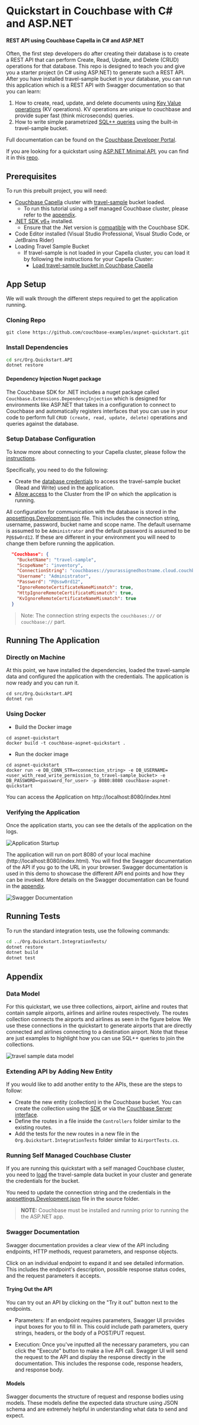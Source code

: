 # Quickstart in Couchbase with C# and ASP.NET

#### REST API using Couchbase Capella in C# and ASP.NET

Often, the first step developers do after creating their database is to create a REST API that can perform Create, Read, Update, and Delete (CRUD) operations for that database. This repo is designed to teach you and give you a starter project (in C# using ASP.NET) to generate such a REST API. After you have installed travel-sample bucket in your database, you can run this application which is a REST API with Swagger documentation so that you can learn:

1. How to create, read, update, and delete documents using [Key Value operations](https://docs.couchbase.com/dotnet-sdk/current/howtos/kv-operations.html) (KV operations). KV operations are unique to couchbase and provide super fast (think microseconds) queries.
2. How to write simple parametrized [SQL++ queries](https://docs.couchbase.com/dotnet-sdk/current/howtos/n1ql-queries-with-sdk.html) using the built-in travel-sample bucket.

Full documentation can be found on the [Couchbase Developer Portal](https://developer.couchbase.com/tutorial-quickstart-csharp-aspnet).

If you are looking for a quickstart using [ASP.NET Minimal API](https://learn.microsoft.com/en-us/aspnet/core/tutorials/min-web-api?view=aspnetcore-8.0&tabs=visual-studio), you can find it in this [repo](https://github.com/couchbase-examples/aspnet-minapi-quickstart-travelsample).

## Prerequisites
To run this prebuilt project, you will need:

- [Couchbase Capella](https://www.couchbase.com/products/capella/) cluster with [travel-sample](https://docs.couchbase.com/dotnet-sdk/current/ref/travel-app-data-model.html) bucket loaded.
    - To run this tutorial using a self managed Couchbase cluster, please refer to the [appendix](#running-self-managed-couchbase-cluster).
- [.NET SDK v6+](https://dotnet.microsoft.com/en-us/download/dotnet) installed.
    - Ensure that the .Net version is [compatible](https://docs.couchbase.com/dotnet-sdk/current/project-docs/compatibility.html#dotnet-compatibility) with the Couchbase SDK.
- Code Editor installed (Visual Studio Professional, Visual Studio Code, or JetBrains Rider)
- Loading Travel Sample Bucket
    - If travel-sample is not loaded in your Capella cluster, you can load it by following the instructions for your Capella Cluster:
        - [Load travel-sample bucket in Couchbase Capella](https://docs.couchbase.com/cloud/clusters/data-service/import-data-documents.html#import-sample-data)

## App Setup

We will walk through the different steps required to get the application running.

### Cloning Repo

```shell
git clone https://github.com/couchbase-examples/aspnet-quickstart.git
```

### Install Dependencies

```sh
cd src/Org.Quickstart.API
dotnet restore
```

#### Dependency Injection Nuget package

The Couchbase SDK for .NET includes a nuget package called `Couchbase.Extensions.DependencyInjection` which is designed for environments like ASP.NET that takes in a configuration to connect to Couchbase and automatically registers interfaces that you can use in your code to perform full `CRUD (create, read, update, delete)` operations and queries against the database.

### Setup Database Configuration

To know more about connecting to your Capella cluster, please follow the [instructions](https://docs.couchbase.com/cloud/get-started/connect.html).

Specifically, you need to do the following:

- Create the [database credentials](https://docs.couchbase.com/cloud/clusters/manage-database-users.html) to access the travel-sample bucket (Read and Write) used in the application.
- [Allow access](https://docs.couchbase.com/cloud/clusters/allow-ip-address.html) to the Cluster from the IP on which the application is running.

All configuration for communication with the database is stored in the [appsettings.Development.json](https://github.com/couchbase-examples/aspnet-quickstart/blob/main/src/Org.Quickstart.API/appsettings.Development.json) file.  This includes the connection string, username, password, bucket name and scope name.  The default username is assumed to be `Administrator` and the default password is assumed to be `P@$$w0rd12`.  If these are different in your environment you will need to change them before running the application.

```json
  "Couchbase": {
    "BucketName": "travel-sample",
    "ScopeName": "inventory",
    "ConnectionString": "couchbases://yourassignedhostname.cloud.couchbase.com",
    "Username": "Administrator",
    "Password": "P@ssw0rd12",
    "IgnoreRemoteCertificateNameMismatch": true,
    "HttpIgnoreRemoteCertificateMismatch": true,
    "KvIgnoreRemoteCertificateNameMismatch": true
  }

```

> Note: The connection string expects the `couchbases://` or `couchbase://` part.

## Running The Application

### Directly on Machine

At this point, we have installed the dependencies, loaded the travel-sample data and configured the application with the credentials. The application is now ready and you can run it.

```shell 
cd src/Org.Quickstart.API
dotnet run
```

### Using Docker

- Build the Docker image
```shell 
cd aspnet-quickstart
docker build -t couchbase-aspnet-quickstart . 
```

- Run the docker image
```shell 
cd aspnet-quickstart
docker run -e DB_CONN_STR=<connection_string> -e DB_USERNAME=<user_with_read_write_permission_to_travel-sample_bucket> -e DB_PASSWORD=<password_for_user> -p 8080:8080 couchbase-aspnet-quickstart
```

You can access the Application on http://localhost:8080/index.html

### Verifying the Application

Once the application starts, you can see the details of the application on the logs.

![Application Startup](app_startup.png)

The application will run on port 8080 of your local machine (http://localhost:8080/index.html). You will find the Swagger documentation of the API if you go to the URL in your browser.
Swagger documentation is used in this demo to showcase the different API end points and how they can be invoked. More details on the Swagger documentation can be found in the [appendix](#swagger-documentation).

![Swagger Documentation](swagger_documentation.png)

## Running Tests

To run the standard integration tests, use the following commands:

```sh
cd ../Org.Quickstart.IntegrationTests/
dotnet restore 
dotnet build
dotnet test
```

## Appendix

### Data Model

For this quickstart, we use three collections, airport, airline and routes that contain sample airports, airlines and airline routes respectively. The routes collection connects the airports and airlines as seen in the figure below. We use these connections in the quickstart to generate airports that are directly connected and airlines connecting to a destination airport. Note that these are just examples to highlight how you can use SQL++ queries to join the collections.

![travel sample data model](travel_sample_data_model.png)

### Extending API by Adding New Entity

If you would like to add another entity to the APIs, these are the steps to follow:

- Create the new entity (collection) in the Couchbase bucket. You can create the collection using the [SDK](https://docs.couchbase.com/sdk-api/couchbase-net-client/api/Couchbase.Management.Collections.ICouchbaseCollectionManager.html#Couchbase_Management_Collections_ICouchbaseCollectionManager_CreateCollectionAsync_Couchbase_Management_Collections_CollectionSpec_Couchbase_Management_Collections_CreateCollectionOptions_) or via the [Couchbase Server interface](https://docs.couchbase.com/cloud/n1ql/n1ql-language-reference/createcollection.html).
- Define the routes in a file inside the `Controllers` folder similar to the existing routes.
- Add the tests for the new routes in a new file in the `Org.Quickstart.IntegrationTests` folder similar to `AirportTests.cs`.

### Running Self Managed Couchbase Cluster

If you are running this quickstart with a self managed Couchbase cluster, you need to [load](https://docs.couchbase.com/server/current/manage/manage-settings/install-sample-buckets.html) the travel-sample data bucket in your cluster and generate the credentials for the bucket.

You need to update the connection string and the credentials in the [appsettings.Development.json](https://github.com/couchbase-examples/aspnet-quickstart/blob/main/src/Org.Quickstart.API/appsettings.Development.json) file in the source folder.

> **NOTE:** Couchbase must be installed and running prior to running the the ASP.NET app.

### Swagger Documentation

Swagger documentation provides a clear view of the API including endpoints, HTTP methods, request parameters, and response objects.

Click on an individual endpoint to expand it and see detailed information. This includes the endpoint's description, possible response status codes, and the request parameters it accepts.

#### Trying Out the API

You can try out an API by clicking on the "Try it out" button next to the endpoints.

- Parameters: If an endpoint requires parameters, Swagger UI provides input boxes for you to fill in. This could include path parameters, query strings, headers, or the body of a POST/PUT request.

- Execution: Once you've inputted all the necessary parameters, you can click the "Execute" button to make a live API call. Swagger UI will send the request to the API and display the response directly in the documentation. This includes the response code, response headers, and response body.

#### Models

Swagger documents the structure of request and response bodies using models. These models define the expected data structure using JSON schema and are extremely helpful in understanding what data to send and expect.

